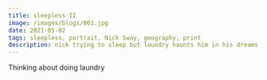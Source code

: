 ```yaml
---
title: sleepless II
image: /images/blogs/061.jpg
date: 2021-05-02
tags: sleepless, portrait, Nick Sway, geography, print
description: nick trying to sleep but loundry haunts him in his dreams, little he knows that there is a laundry sneaking under his bed
---
```


Thinking about doing laundry
